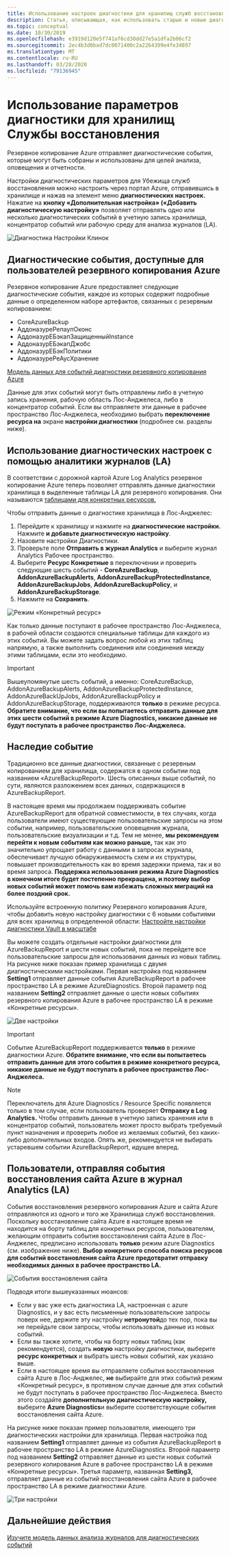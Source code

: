 ```yaml
---
title: Использование настроек диагностики для хранилищ служб восстановления
description: Статья, описывающая, как использовать старые и новые диагностические события для резервного копирования Azure
ms.topic: conceptual
ms.date: 10/30/2019
ms.openlocfilehash: e3919d120e5f741af6cd30dd27e5a1dfa2b06cf2
ms.sourcegitcommit: 2ec4b3d0bad7dc0071400c2a2264399e4fe34897
ms.translationtype: MT
ms.contentlocale: ru-RU
ms.lasthandoff: 03/28/2020
ms.locfileid: "79136945"
---
```

# <a name="using-diagnostics-settings-for-recovery-services-vaults"></a>Использование параметров диагностики для хранилищ Службы восстановления

Резервное копирование Azure отправляет диагностические события, которые могут быть собраны и использованы для целей анализа, оповещения и отчетности. 

Настройки диагностических параметров для Убежища служб восстановления можно настроить через портал Azure, отправившись в хранилище и нажав на элемент меню **диагностических настроек.** Нажатие на **кнопку «Дополнительная настройка» («Добавить диагностическую настройку»** позволяет отправлять одно или несколько диагностических событий в учетную запись хранилища, концентратор событий или рабочую среду для анализа журналов (LA).

![Диагностика Настройки Клинок](./media/backup-azure-diagnostics-events/diagnostics-settings-blade.png)

## <a name="diagnostics-events-available-for-azure-backup-users"></a>Диагностические события, доступные для пользователей резервного копирования Azure

Резервное копирование Azure предоставляет следующие диагностические события, каждое из которых содержит подробные данные о определенном наборе артефактов, связанных с резервным копированием:

* CoreAzureBackup
* АддоназуреРепаупОконс
* АддоназурЕБэкапЗащищенныйInstance
* АддоназурЕБэкапДжобс
* АддоназурЕБэкПолитики
* АддоназуреРеАусХранение

[Модель данных для событий диагностики резервного копирования Azure](https://docs.microsoft.com/azure/backup/backup-azure-reports-data-model)

Данные для этих событий могут быть отправлены либо в учетную запись хранения, рабочую область Лос-Анджелеса, либо в концентратор событий. Если вы отправляете эти данные в рабочее пространство Лос-Анджелеса, необходимо выбрать **переключение ресурса на** экране **настройки диагностики** (подробнее см. разделы ниже).

## <a name="using-diagnostics-settings-with-log-analytics-la"></a>Использование диагностических настроек с помощью аналитики журналов (LA)

В соответствии с дорожной картой Azure Log Analytics резервное копирование Azure теперь позволяет отправлять данные диагностики хранилища в выделенные таблицы LA для резервного копирования. Они называются [таблицами для конкретных ресурсов.](https://docs.microsoft.com/azure/azure-monitor/platform/resource-logs-collect-workspace#resource-specific)

Чтобы отправить данные о диагностике хранилища в Лос-Анджелес:

1.  Перейдите к хранилищу и нажмите на **диагностические настройки.** Нажмите **и добавьте диагностическую настройку**.
2.  Назовите настройки Диагностики.
3.  Проверьте поле **Отправить в журнал Analytics** и выберите журнал Analytics Рабочее пространство.
4.  Выберите **Ресурс Конкретные** в переключении и проверить следующие шесть событий - **CoreAzureBackup**, **AddonAzureBackupAlerts**, **AddonAzureBackupProtectedInstance**, **AddonAzureBackupJobs**, **AddonAzureBackupPolicy**, и **AddonAzureBackupStorage**.
5.  Нажмите на **Сохранить**.

![Режим «Конкретный ресурс»](./media/backup-azure-diagnostics-events/resource-specific-blade.png)

Как только данные поступают в рабочее пространство Лос-Анджелеса, в рабочей области создаются специальные таблицы для каждого из этих событий. Вы можете задать вопрос любой из этих таблиц напрямую, а также выполнить соединения или соединения между этими таблицами, если это необходимо.

> [!IMPORTANT]
> Вышеупомянутые шесть событий, а именно: CoreAzureBackup, AddonAzureBackupAlerts, AddonAzureBackupProtectedInstance, AddonAzureBackUpJobs, AddonAzureBackupPolicy и AddonAzureBackupStorage, поддерживаются **только** в режиме ресурса. **Обратите внимание, что если вы попытаетесь отправить данные для этих шести событий в режиме Azure Diagnostics, никакие данные не будут поступать в рабочее пространство Лос-Анджелеса.**

## <a name="legacy-event"></a>Наследие событие

Традиционно все данные диагностики, связанные с резервным копированием для хранилища, содержатся в одном событии под названием «AzureBackupReport». Шесть описанных выше событий, по сути, являются разложением всех данных, содержащихся в AzureBackupReport. 

В настоящее время мы продолжаем поддерживать событие AzureBackupReport для обратной совместимости, в тех случаях, когда пользователи имеют существующие пользовательские запросы на этом событии, например, пользовательские оповещения журнала, пользовательские визуализации и т.д. Тем не менее, **мы рекомендуем перейти к новым событиям как можно раньше,** так как это значительно упрощает работу с данными в запросах журнала, обеспечивает лучшую обнаруживаемость схем и их структуры, повышает производительность как во время задержки приема, так и во время запроса. **Поддержка использования режима Azure Diagnostics в конечном итоге будет постепенно прекращена, и поэтому выбор новых событий может помочь вам избежать сложных миграций на более поздний срок.**

Используйте встроенную политику Резервного копирования Azure, чтобы добавить новую настройку диагностики с 6 новыми событиями для всех хранилищ в определенной области: [Настройте настройки диагностики Vault в масштабе](https://docs.microsoft.com/azure/backup/azure-policy-configure-diagnostics)

Вы можете создать отдельные настройки диагностики для AzureBackupReport и шести новых событий, пока не перейдете все пользовательские запросы для использования данных из новых таблиц. На рисунке ниже показан пример хранилища с двумя диагностическими настройками. Первая настройка под названием **Setting1** отправляет данные события AzureBackupReport в рабочее пространство LA в режиме AzureDiagnostics. Второй параметр под названием **Setting2** отправляет данные о шести новых событиях резервного копирования Azure в рабочее пространство LA в режиме «Конкретные ресурсы».

![Две настройки](./media/backup-azure-diagnostics-events/two-settings-example.png)

> [!IMPORTANT]
> Событие AzureBackupReport поддерживается **только** в режиме диагностики Azure. **Обратите внимание, что если вы попытаетесь отправить данные для этого события в режиме конкретного ресурса, никакие данные не будут поступать в рабочее пространство Лос-Анджелеса.**

> [!NOTE]
> Переключатель для Azure Diagnostics / Resource Specific появляется только в том случае, если пользователь проверяет **Отправку в Log Analytics.** Чтобы отправить данные в учетную запись хранения или в концентратор событий, пользователь может просто выбрать требуемый пункт назначения и проверить любое из желаемых событий, без каких-либо дополнительных входов. Опять же, рекомендуется не выбирать устаревшем событии AzureBackupReport, идущее вперед.

## <a name="users-sending-azure-site-recovery-events-to-log-analytics-la"></a>Пользователи, отправляя события восстановления сайта Azure в журнал Analytics (LA)

События восстановления резервного копирования Azure и сайта Azure отправляются из одного и того же Хранилища служб восстановления. Поскольку восстановление сайта Azure в настоящее время не находится на борту таблиц для конкретных ресурсов, пользователям, желающим отправить события восстановления сайта Azure в Лос-Анджелес, предписано использовать **только** режим azure Diagnostics (см. изображение ниже). **Выбор конкретного способа поиска ресурсов для событий восстановления сайта Azure предотвратит отправку необходимых данных в рабочее пространство LA.**

![События восстановления сайта](./media/backup-azure-diagnostics-events/site-recovery-settings.png)

Подводя итоги вышеуказанных нюансов:

* Если у вас уже есть диагностика LA, настроенная с azure Diagnostics, и у вас есть письменные пользовательские запросы поверх нее, держите эту настройку **нетронутой**до тех пор, пока вы не перейдьте свои запросы, чтобы использовать данные из новых событий.
* Если вы также хотите, чтобы на борту новых таблиц (как рекомендуется), создать **новую** настройку диагностики, выберите **ресурс конкретных** и выбрать шесть новых событий, как указано выше.
* Если в настоящее время вы отправляете события восстановления сайта Azure в Лос-Анджелес, **не** выбирайте для этих событий режим «Конкретный ресурс», в противном случае данные для этих событий не будут поступать в рабочее пространство Лос-Анджелеса. Вместо этого создайте **дополнительную диагностическую настройку,** выберите **Azure Diagnostics**и выберите соответствующие события восстановления сайта Azure.

На рисунке ниже показан пример пользователя, имеющего три диагностических настройки для хранилища. Первая настройка под названием **Setting1** отправляет данные из события AzureBackupReport в рабочее пространство LA в режиме AzureDiagnostics. Второй параметр под названием **Setting2** отправляет данные из шести новых событий резервного копирования Azure в рабочее пространство LA в режиме «Конкретные ресурсы». Третья параметр, названная **Setting3,** отправляет данные из событий восстановления сайта Azure в рабочее пространство LA в режиме диагностики Azure.

![Три настройки](./media/backup-azure-diagnostics-events/three-settings-example.png)

## <a name="next-steps"></a>Дальнейшие действия

[Изучите модель данных анализа журналов для диагностических событий](https://docs.microsoft.com/azure/backup/backup-azure-reports-data-model)
